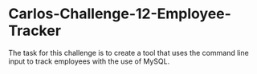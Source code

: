 # Carlos-Challenge-12-Employee-Tracker

The task for this challenge is to create a tool that uses the command line input to track employees with the use of MySQL.

